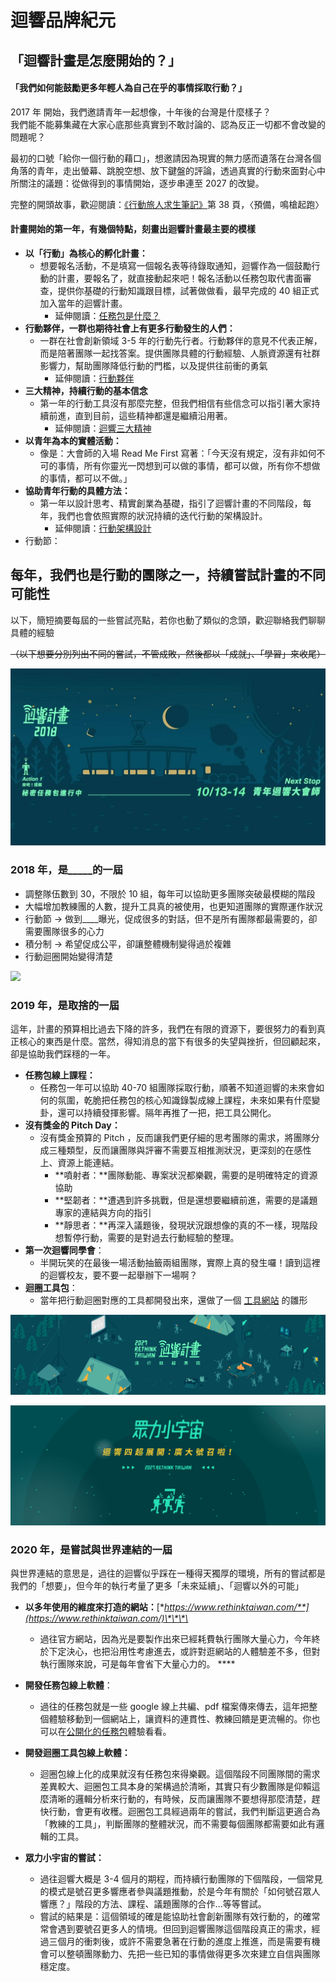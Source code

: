 # 迴響品牌紀元

## 「迴響計畫是怎麼開始的？」

#### 「我們如何能鼓勵更多年輕人為自己在乎的事情採取行動？」

2017 年 開始，我們邀請青年一起想像，十年後的台灣是什麼樣子？  
我們能不能募集藏在大家心底那些真實到不敢討論的、認為反正一切都不會改變的問題呢？

最初的口號「給你一個行動的藉口」，想邀請因為現實的無力感而遺落在台灣各個角落的青年，走出螢幕、跳脫空想、放下鍵盤的評論，透過真實的行動來面對心中所關注的議題：從做得到的事情開始，逐步串連至 2027 的改變。

完整的開頭故事，歡迎閱讀：[《行動旅人求生筆記》](https://issuu.com/jarahchou/docs/_____191007____27.3m___)第 38 頁，〈預備，鳴槍起跑〉  


#### 計畫開始的第一年，有幾個特點，刻畫出迴響計畫最主要的模樣

* **以「行動」為核心的孵化計畫：**
  * 想要報名活動，不是填寫一個報名表等待錄取通知，迴響作為一個鼓勵行動的計畫，要報名了，就直接動起來吧！報名活動以任務包取代書面審查，提供你基礎的行動知識跟目標，試著做做看，最早完成的 40 組正式加入當年的迴響計畫。
    * 延伸閱讀：[任務包是什麼？](../zhi-shi-ti-xi/hui-xiang-jin-san-jiao/hang-dong-gong-ju.md) 
* **行動夥伴，一群也期待社會上有更多行動發生的人們：**
  * 一群在社會創新領域 3-5 年的行動先行者。行動夥伴的意見不代表正解，而是陪著團隊一起找答案。提供團隊具體的行動經驗、人脈資源還有社群影響力，幫助團隊降低行動的門檻，以及提供往前衝的勇氣
    * 延伸閱讀：[行動夥伴](../zhi-shi-ti-xi/hui-xiang-jin-san-jiao/hang-dong-huo-ban.md) 
* **三大精神，持續行動的基本信念**
  * 第一年的行動工具沒有那麼完整，但我們相信有些信念可以指引著大家持續前進，直到目前，這些精神都還是繼續沿用著。
    * 延伸閱讀：[迴響三大精神](../zhi-shi-ti-xi/hui-xiang-san-da-jing-shen.md) 
* **以青年為本的實體活動：**
  * 像是：大會師的入場 Read Me First 寫著：「今天沒有規定，沒有非如何不可的事情，所有你靈光一閃想到可以做的事情，都可以做，所有你不想做的事情，都可以不做。」 
* **協助青年行動的具體方法：**
  * 第一年以設計思考、精實創業為基礎，指引了迴響計畫的不同階段，每年，我們也會依照實際的狀況持續的迭代行動的架構設計。
    * 延伸閱讀：[行動架構設計](../zhi-shi-ti-xi/hang-dong-jia-gou-she-ji.md) 
* 行動節：



## 每年，我們也是行動的團隊之一，持續嘗試計畫的不同可能性

以下，簡短摘要每屆的一些嘗試亮點，若你也動了類似的念頭，歡迎聯絡我們聊聊具體的經驗

~~（以下想要分別列出不同的嘗試，不管成敗，然後都以「成就」、「學習」來收尾）~~

![&#x662F;&#x5426;&#x8981;&#x653E;&#x6BCF;&#x4E00;&#x5C46;&#x7684;cover photo&#xFF08;&#xFF1F;](../.gitbook/assets/image.png)

### 2018 年，是\_\_\_\_\_的一屆

* 調整隊伍數到 30，不限於 10 組，每年可以協助更多團隊突破最模糊的階段
* 大幅增加教練團的人數，提升工具真的被使用，也更知道團隊的實際運作狀況
* 行動節 → 做到\_\_\_\_曝光，促成很多的對話，但不是所有團隊都最需要的，卻需要團隊很多的心力
* 積分制 → 希望促成公平，卻讓整體機制變得過於複雜
* 行動迴圈開始變得清楚

![](../.gitbook/assets/image%20%281%29.png)

### 2019 年，是取捨的一屆

這年，計畫的預算相比過去下降的許多，我們在有限的資源下，要很努力的看到真正核心的東西是什麼。當然，得知消息的當下有很多的失望與挫折，但回顧起來，卻是協助我們踩穩的一年。

* **任務包線上課程：**
  * 任務包一年可以協助 40-70 組團隊採取行動，順著不知道迴響的未來會如何的氛圍，乾脆把任務包的核心知識錄製成線上課程，未來如果有什麼變卦，還可以持續發揮影響。隔年再推了一把，把工具公開化。 
* **沒有獎金的 Pitch Day：**
  * 沒有獎金預算的 Pitch ，反而讓我們更仔細的思考團隊的需求，將團隊分成三種類型，反而讓團隊與評審不需要互相推測狀況，更深刻的在感性上、資源上能連結。
    * **噴射者：**團隊動能、專案狀況都樂觀，需要的是明確特定的資源協助
    * **堅韌者：**遭遇到許多挑戰，但是還想要繼續前進，需要的是議題專家的連結與方向的指引
    * **靜思者：**再深入議題後，發現狀況跟想像的真的不一樣，現階段想暫停行動，需要的是對過去行動經驗的整理。 
* **第一次迴響同學會**：
  * 半開玩笑的在最後一場活動抽籤兩組團隊，實際上真的發生囉！讀到這裡的迴響校友，要不要一起舉辦下一場啊？ 
* **迴圈工具包**：
  * 當年把行動迴圈對應的工具都開發出來，還做了一個 [工具網站](https://rethinktaiwan2027.wixsite.com/rethinktaiwantool) 的雛形

![](../.gitbook/assets/image%20%282%29.png)

![](../.gitbook/assets/image%20%283%29.png)

### 2020 年，是嘗試與世界連結的一屆

與世界連結的意思是，過往的迴響似乎踩在一種得天獨厚的環境，所有的嘗試都是我們的「想要」，但今年的執行考量了更多「未來延續」、「迴響以外的可能」

* **以多年使用的維度來打造的網站：**[**https://www.rethinktaiwan.com/**](https://www.rethinktaiwan.com/)\*\*\*\*
  * 過往官方網站，因為光是要製作出來已經耗費執行團隊大量心力，今年終於下定決心，也把沿用性考慮進去，或許對逛網站的人體驗差不多，但對執行團隊來說，可是每年會省下大量心力的。 ****
* **開發任務包線上軟體**：
  * 過往的任務包就是一些 google 線上共編、pdf 檔案傳來傳去，這年把整個體驗移動到一個網站上，讓資料的連貫性、教練回饋是更流暢的。你也可以在[公開化的任務包](../zhi-shi-ti-xi/hui-xiang-jin-san-jiao/hang-dong-gong-ju.md)體驗看看。 
* **開發迴圈工具包線上軟體：**

  * 迴圈包線上化的成果就沒有任務包來得樂觀。這個階段不同團隊間的需求差異較大、迴圈包工具本身的架構過於清晰，其實只有少數團隊是仰賴這麼清晰的邏輯分析來行動的，有時候，反而讓團隊不要想得那麼清楚，趕快行動，會更有收穫。迴圈包工具經過兩年的嘗試，我們判斷這更適合為「教練的工具」，判斷團隊的整體狀況，而不需要每個團隊都需要如此有邏輯的工具。

* **眾力小宇宙的嘗試：**
  * 過往迴響大概是 3-4 個月的期程，而持續行動團隊的下個階段，一個常見的模式是號召更多響應者參與議題推動，於是今年有關於「如何號召眾人響應？」階段的方法、課程、議題團隊的合作...等等嘗試。
  * 嘗試的結果是：這個領域的確是能協助社會創新團隊有效行動的，的確常常會遇到要號召更多人的情境。但回到迴響團隊這個階段真正的需求，經過三個月的衝刺後，或許不需要急著在行動的進度上推進，而是需要有機會可以整頓團隊動力、先把一些已知的事情做得更多次來建立自信與團隊穩定度。

